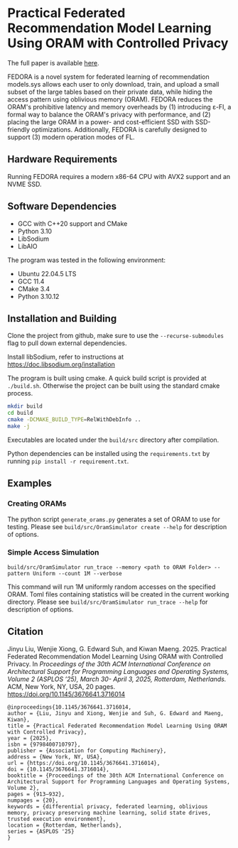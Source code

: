 # Practical Federated Recommendation Model Learning Using ORAM with Controlled Privacy

The full paper is available [here](https://doi.org/10.1145/3676641.3716014).

FEDORA is a novel system for federated learning of recommendation models.sys allows each user to only download, train, and upload a small subset of the large tables based on their private data, while hiding the access pattern using oblivious memory (ORAM).
FEDORA reduces the ORAM's prohibitive latency and memory overheads by (1) introducing ε-FI, a formal way to balance the ORAM's privacy with performance, and (2) placing the large ORAM in a power- and cost-efficient SSD with SSD-friendly optimizations. Additionally, FEDORA is carefully designed to support (3) modern operation modes of FL.

## Hardware Requirements
Running FEDORA requires a modern x86-64 CPU with AVX2 support and an NVME SSD.

## Software Dependencies
 - GCC with C++20 support and CMake
 - Python 3.10
 - LibSodium
 - LibAIO

The program was tested in the following environment:
 - Ubuntu 22.04.5 LTS
 - GCC 11.4
 - CMake 3.4
 - Python 3.10.12

## Installation and Building

Clone the project from github, make sure to use the `--recurse-submodules` flag to pull down external dependencies.

Install libSodium, refer to instructions at https://doc.libsodium.org/installation

The program is built using cmake. A quick build script is provided at `./build.sh`. Otherwise the project can be built using the standard cmake process.

```bash
mkdir build
cd build
cmake -DCMAKE_BUILD_TYPE=RelWithDebInfo ..
make -j
```

Executables are located under the `build/src` directory after compilation.

Python dependencies can be installed using the `requirements.txt` by running `pip install -r requirement.txt`.

## Examples

### Creating ORAMs
The python script `generate_orams.py` generates a set of ORAM to use for testing. Please see `build/src/OramSimulator create --help` for description of options.

### Simple Access Simulation

```
build/src/OramSimulator run_trace --memory <path to ORAM Folder> --pattern Uniform --count 1M --verbose
```

This command will run 1M uniformly random accesses on the specified ORAM. Toml files containing statistics will be created in the current working directory. Please see `build/src/OramSimulator run_trace --help` for description of options.

## Citation

Jinyu Liu, Wenjie Xiong, G. Edward Suh, and Kiwan Maeng. 2025. Practical Federated Recommendation Model Learning Using ORAM with Controlled Privacy. In *Proceedings of the 30th ACM International Conference on Architectural Support for Programming Languages and Operating Systems, Volume 2 (ASPLOS ’25), March 30-
April 3, 2025, Rotterdam, Netherlands.* ACM, New York, NY, USA,
20 pages. https://doi.org/10.1145/3676641.3716014

```
@inproceedings{10.1145/3676641.3716014,
author = {Liu, Jinyu and Xiong, Wenjie and Suh, G. Edward and Maeng, Kiwan},
title = {Practical Federated Recommendation Model Learning Using ORAM with Controlled Privacy},
year = {2025},
isbn = {9798400710797},
publisher = {Association for Computing Machinery},
address = {New York, NY, USA},
url = {https://doi.org/10.1145/3676641.3716014},
doi = {10.1145/3676641.3716014},
booktitle = {Proceedings of the 30th ACM International Conference on Architectural Support for Programming Languages and Operating Systems, Volume 2},
pages = {913–932},
numpages = {20},
keywords = {differential privacy, federated learning, oblivious memory, privacy preserving machine learning, solid state drives, trusted execution environment},
location = {Rotterdam, Netherlands},
series = {ASPLOS '25}
}
```
